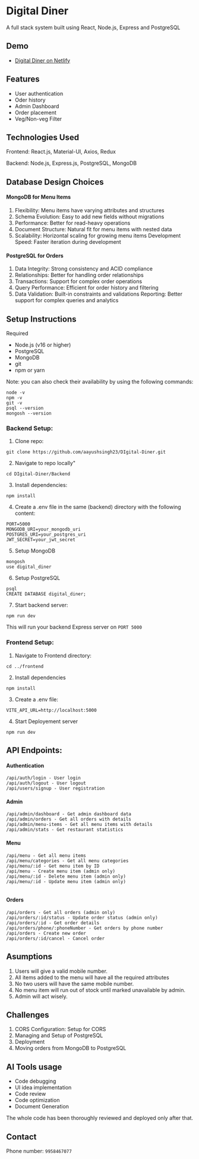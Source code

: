 # Digital Diner
A full stack system built using React, Node.js, Express and PostgreSQL

## Demo
* [Digital Diner on Netlify](https://digi-diner.netlify.app/)

## Features

* User authentication
* Oder history
* Admin Dashboard
* Order placement
* Veg/Non-veg Filter

## Technologies Used

Frontend: React.js, Material-UI, Axios, Redux

Backend: Node.js, Express.js, PostgreSQL, MongoDB

## Database Design Choices
#### MongoDB for Menu Items

1. Flexibility: Menu items have varying attributes and structures
2. Schema Evolution: Easy to add new fields without migrations
3. Performance: Better for read-heavy operations
4. Document Structure: Natural fit for menu items with nested data
5. Scalability: Horizontal scaling for growing menu items
Development Speed: Faster iteration during development

#### PostgreSQL for Orders
1. Data Integrity: Strong consistency and ACID compliance
2. Relationships: Better for handling order relationships
3. Transactions: Support for complex order operations
4. Query Performance: Efficient for order history and filtering
5. Data Validation: Built-in constraints and validations
Reporting: Better support for complex queries and analytics

## Setup Instructions

Required
* Node.js (v16 or higher)
* PostgreSQL
* MongoDB
* git
* npm or yarn

Note: you can also check their availability by using the following commands:
```
node -v
npm -v
git -v
psql --version
mongosh --version
```

### Backend Setup:
1. Clone repo:
```
git clone https://github.com/aayushsingh23/DIgital-Diner.git
```
2. Navigate to repo locally"
```
cd DIgital-Diner/Backend
```
3. Install dependencies:
```
npm install
 ```

4. Create a .env file in the same (backend) directory with the following content:
```
PORT=5000
MONGODB_URI=your_mongodb_uri
POSTGRES_URI=your_postgres_uri
JWT_SECRET=your_jwt_secret
```
5. Setup MongoDB
```
mongosh
use digital_diner
```

6. Setup PostgreSQL
```
psql
CREATE DATABASE digital_diner;
```

7. Start backend server:
```
npm run dev
```

This will run your backend Express server on `PORT 5000`

### Frontend Setup:

1. Navigate to Frontend directory:
```
cd ../frontend
```

2. Install dependencies
```
npm install
```

3. Create a .env file:

```
VITE_API_URL=http://localhost:5000
```
4. Start Deployement server
```
npm run dev
```

## API Endpoints:

#### Authentication
```
/api/auth/login - User login
/api/auth/logout - User logout
/api/users/signup - User registration
```
#### Admin
```
/api/admin/dashboard - Get admin dashboard data
/api/admin/orders - Get all orders with details
/api/admin/menu-items - Get all menu items with details
/api/admin/stats - Get restaurant statistics
```
#### Menu
```
/api/menu - Get all menu items
/api/menu/categories - Get all menu categories
/api/menu/:id - Get menu item by ID
/api/menu - Create menu item (admin only)
/api/menu/:id - Delete menu item (admin only)
/api/menu/:id - Update menu item (admin only)


```
#### Orders
```
/api/orders - Get all orders (admin only)
/api/orders/:id/status - Update order status (admin only)
/api/orders/:id - Get order details
/api/orders/phone/:phoneNumber - Get orders by phone number
/api/orders - Create new order
/api/orders/:id/cancel - Cancel order

```
## Asumptions
1. Users will give a valid mobile number.
2. All items added to the menu will have all the required attributes
3. No two users will have the same mobile number.
4. No menu item will run out of stock until marked unavailable by admin.
5. Admin will act wisely.

## Challenges

1. CORS Configuration: Setup for CORS
2. Managing and Setup of PostgreSQL
3. Deployment
4. Moving orders from MongoDB to PostgreSQL

## AI Tools usage

* Code debugging
* UI idea implementation
* Code review
* Code optimization
* Document Generation

The whole code has been thoroughly reviewed and deployed only after that.

## Contact
Phone number: `9958467077`